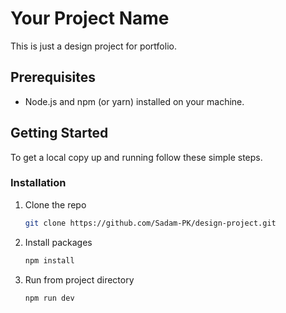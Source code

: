 # Your Project Name

This is just a design project for portfolio.

## Prerequisites

- Node.js and npm (or yarn) installed on your machine.

## Getting Started

To get a local copy up and running follow these simple steps.

### Installation

1. Clone the repo

   ```sh
   git clone https://github.com/Sadam-PK/design-project.git
   ```
2. Install packages
    ```sh
    npm install
    ```

3. Run from project directory
    ```sh
    npm run dev
    ```
